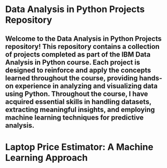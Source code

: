 # Data Analysis in Python Projects Repository
Welcome to the Data Analysis in Python Projects repository! This repository contains a collection of projects completed as part of the IBM Data Analysis in Python course. Each project is designed to reinforce and apply the concepts learned throughout the course, providing hands-on experience in analyzing and visualizing data using Python. Throughout the course, I have acquired essential skills in handling datasets, extracting meaningful insights, and employing machine learning techniques for predictive analysis.
---
# Laptop Price Estimator: A Machine Learning Approach
